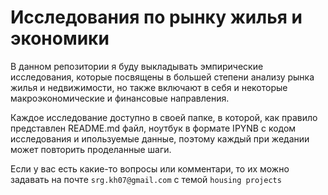 # Исследования по рынку жилья и экономики
В данном репозитории я буду выкладывать эмпирические исследования, которые посвящены в большей степени анализу рынка жилья и недвижимости, но также включают в себя и некоторые макроэкономические и финансовые направления.

Каждое исследование доступно в своей папке, в которой, как правило представлен README.md файл, ноутбук в формате IPYNB с кодом исследования и ипользуемые данные, поэтому каждый при жедании может повторить проделанные шаги.

Если у вас есть какие-то вопросы или комментари, то их можно задавать на почтe `srg.kh07@gmail.com` с темой `housing projects`
